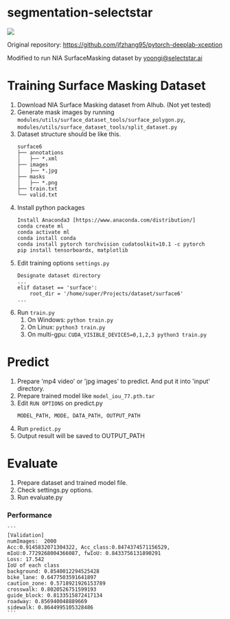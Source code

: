 # segmentation-selectstar

![](https://media.giphy.com/media/S7KnEAj0ZYpXeDLLuJ/giphy.gif)

Original repository: https://github.com/jfzhang95/pytorch-deeplab-xception

Modified to run NIA SurfaceMasking dataset by yoongi@selectstar.ai

# Training Surface Masking Dataset

1. Download NIA Surface Masking dataset from AIhub. (Not yet tested)
2. Generate mask images by running ```modules/utils/surface_dataset_tools/surface_polygon.py```, ```modules/utils/surface_dataset_tools/split_dataset.py```
3. Dataset structure should be like this.
    ```
    surface6
    ├── annotations
    │   ├── *.xml
    ├── images
    │   ├── *.jpg
    ├── masks
    │   ├── *.png
    ├── train.txt
    └── valid.txt
    ```
4. Install python packages
    ```
    Install Anaconda3 [https://www.anaconda.com/distribution/]
    conda create ml
    conda activate ml
    conda install conda
    conda install pytorch torchvision cudatoolkit=10.1 -c pytorch
    pip install tensorboardx, matplotlib
    ```
5. Edit training options ```settings.py```
    ```
    Designate dataset directory
    ...
    elif dataset == 'surface':
        root_dir = '/home/super/Projects/dataset/surface6'
    ...
    ```
6. Run ```train.py``` 
    1. On Windows: ```python train.py```
    2. On Linux: ```python3 train.py```
    3. On multi-gpu: ```CUDA_VISIBLE_DEVICES=0,1,2,3 python3 train.py```


# Predict
1. Prepare 'mp4 video' or 'jpg images' to predict. And put it into 'input' directory.
2. Prepare trained model like ```model_iou_77.pth.tar```
2. Edit ```RUN OPTIONS``` on predict.py
    ```
    MODEL_PATH, MODE, DATA_PATH, OUTPUT_PATH
    ```
3. Run ```predict.py```
4. Output result will be saved to OUTPUT_PATH


# Evaluate
1. Prepare dataset and trained model file.
2. Check settings.py options.
3. Run evaluate.py

### Performance
    ```
    [Validation]
    numImages:  2000
    Acc:0.9145832071304322, Acc_class:0.8474374571156529, mIoU:0.7729268004366087, fwIoU: 0.8433756131890291
    Loss: 17.542
    IoU of each class
    background: 0.8540012294525428
    bike_lane: 0.6477503591641897
    caution_zone: 0.5718921926153789
    crosswalk: 0.8020526751599193
    guide_block: 0.8133515872417134
    roadway: 0.856940048889669
    sidewalk: 0.8644995105328486
    ```

